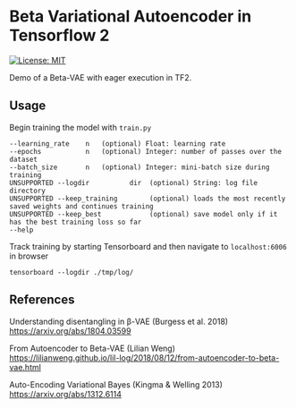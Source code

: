 # Beta Variational Autoencoder in Tensorflow 2

[![License: MIT](https://img.shields.io/badge/License-MIT-yellow.svg)](https://opensource.org/licenses/MIT)

Demo of a Beta-VAE with eager execution in TF2. 

## Usage
Begin training the model with ```train.py```  
```
--learning_rate    n   (optional) Float: learning rate
--epochs           n   (optional) Integer: number of passes over the dataset
--batch_size       n   (optional) Integer: mini-batch size during training
UNSUPPORTED --logdir          dir  (optional) String: log file directory
UNSUPPORTED --keep_training        (optional) loads the most recently saved weights and continues training
UNSUPPORTED --keep_best            (optional) save model only if it has the best training loss so far
--help
```
Track training by starting Tensorboard and then navigate to ```localhost:6006``` in browser
```
tensorboard --logdir ./tmp/log/
```

## References
Understanding disentangling in β-VAE (Burgess et al. 2018)  
https://arxiv.org/abs/1804.03599

From Autoencoder to Beta-VAE (Lilian Weng)  
https://lilianweng.github.io/lil-log/2018/08/12/from-autoencoder-to-beta-vae.html 

Auto-Encoding Variational Bayes (Kingma & Welling 2013)  
https://arxiv.org/abs/1312.6114
